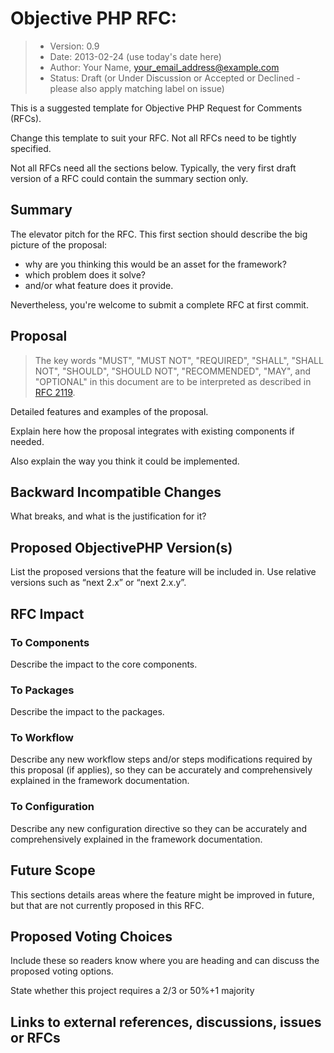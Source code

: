 # Objective PHP RFC: <Your Title Here>

>  * Version: 0.9
>  * Date: 2013-02-24 (use today's date here)
>  * Author: Your Name, your_email_address@example.com
>  * Status: Draft (or Under Discussion or Accepted or Declined - please also apply matching label on issue)

This is a suggested template for Objective PHP Request for Comments (RFCs). 

Change this template to suit your RFC. Not all RFCs need to be tightly specified. 

Not all RFCs need all the sections below. Typically, the very first draft version of a RFC could contain the summary section only.

## Summary

The elevator pitch for the RFC. This first section should describe the big picture of the proposal: 

 - why are you thinking this would be an asset for the framework?
 - which problem does it solve?
 - and/or what feature does it provide.

Nevertheless, you're welcome to submit a complete RFC at first commit.

## Proposal

> The key words "MUST", "MUST NOT", "REQUIRED", "SHALL", "SHALL NOT", "SHOULD",
> "SHOULD NOT", "RECOMMENDED", "MAY", and "OPTIONAL" in this document are to be
> interpreted as described in [RFC 2119](http://tools.ietf.org/html/rfc2119).

Detailed features and examples of the proposal.

Explain here how the proposal integrates with existing components if needed. 

Also explain the way you think it could be implemented.

## Backward Incompatible Changes

What breaks, and what is the justification for it?

## Proposed ObjectivePHP Version(s)

List the proposed versions that the feature will be included in. Use relative versions such as “next <component name> 2.x” or “next <package name> 2.x.y”.

## RFC Impact

### To Components

Describe the impact to the core components.

### To Packages

Describe the impact to the packages.

### To Workflow

Describe any new workflow steps and/or steps modifications required by this proposal (if applies), so they can be accurately and comprehensively explained in the framework documentation.

### To Configuration

Describe any new configuration directive so they can be accurately and comprehensively explained in the framework documentation.

## Future Scope

This sections details areas where the feature might be improved in future, but that are not currently proposed in this RFC.

## Proposed Voting Choices

Include these so readers know where you are heading and can discuss the proposed voting options.

State whether this project requires a 2/3 or 50%+1 majority

## Links to external references, discussions, issues or RFCs

